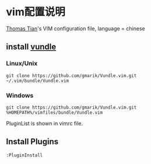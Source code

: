 # vim配置说明

[Thomas Tian](http://www.thomastian.com)'s VIM configuration file, language = chinese

## install [vundle](https://github.com/gmarik/Vundle.vim)

### Linux/Unix

```
git clone https://github.com/gmarik/Vundle.vim.git ~/.vim/bundle/Vundle.vim
```

### Windows

```
git clone https://github.com/gmarik/Vundle.vim.git %HOMEPATH%/vimfiles/bundle/Vundle.vim
```

PluginList is shown in vimrc file.

## Install Plugins

```
:PluginInstall
```
